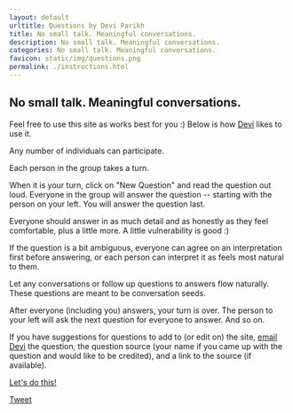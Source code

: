 ```yaml
---
layout: default
urltitle: Questions by Devi Parikh
title: No small talk. Meaningful conversations.
description: No small talk. Meaningful conversations.
categories: No small talk. Meaningful conversations.
favicon: static/img/questions.png
permalink: ./instructions.html
---
```


## No small talk. Meaningful conversations.

Feel free to use this site as works best for you :) Below is how <a href = "https://deviparikh.com">Devi</a> likes to use it.

Any number of individuals can participate.

Each person in the group takes a turn. 

When it is your turn, click on "New Question" and read the question out loud. Everyone in the group will answer the question -- starting with the person on your left. You will answer the question last. 

Everyone should answer in as much detail and as honestly as they feel comfortable, plus a little more. A little vulnerability is good :)

If the question is a bit ambiguous, everyone can agree on an interpretation first before answering, or each person can interpret it as feels most natural to them.

Let any conversations or follow up questions to answers flow naturally. These questions are meant to be conversation seeds.

After everyone (including you) answers, your turn is over. The person to your left will ask the next question for everyone to answer. And so on.

If you have suggestions for questions to add to (or edit on) the site, <a href="#" onclick="javascript:window.location.href='mailto:deviparikh.dp@gmail.com?subject=Question suggestion&body=Question: %0d%0a%0d%0a(Optional) Question source (e.g., your name if you came up with the question): %0d%0a%0d%0a(Optional) Question source link (e.g., link to your webpage or Twitter): '">email Devi</a> the question, the question source (your name if you came up with the question and would like to be credited), and a link to the source (if available).

<a href = "./">Let's do this!</a>

<a href="https://twitter.com/share?ref_src=twsrc%5Etfw" class="twitter-share-button" data-text="Prefer deeper connections over small talk? This simple conversation tool by @deviparikh is pretty cool!" data-url="https://questions.github.io" data-show-count="false">Tweet</a><script async src="https://platform.twitter.com/widgets.js" charset="utf-8"></script>

